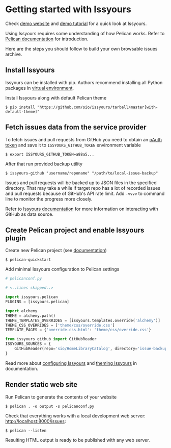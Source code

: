 # Getting started with Issyours

Check [demo website](https://issyours.ml/demo/issues) and [demo
tutorial](demo.md) for a quick look at Issyours.

Using Issyours requires some understanding of how Pelican works. Refer to
[Pelican documentation](http://docs.getpelican.com/en/stable/quickstart.html)
for introduction.

Here are the steps you should follow to build your own browsable issues
archive.


## Install Issyours

Issyours can be installed with pip. Authors recommend installing all Python
packages in [virtual environment](https://docs.python.org/3/tutorial/venv.html).

Install Issyours along with default Pelican theme

```
$ pip install "https://github.com/sio/issyours/tarball/master[with-default-theme]"
```


## Fetch issues data from the service provider

To fetch issues and pull requests from GitHub you need to obtain an
[oAuth token](https://github.com/settings/tokens) and save it to
`ISSYOURS_GITHUB_TOKEN` environment variable

```
$ export ISSYOURS_GITHUB_TOKEN=a88a5...
```

After that run provided backup utility

```
$ issyours-github "username/reponame" "/path/to/local-issue-backup"
```

Issues and pull requests will be backed up to JSON files in the specified
directory. That may take a while if target repo has a lot of recorded issues
and pull requests because of GitHub's API rate limit. Add `-vvvv` to command
line to monitor the progress more closely.

Refer to [Issyours documentation](github.md) for more information on
interacting with GitHub as data source.


## Create Pelican project and enable Issyours plugin

Create new Pelican project (see
[documentation](http://docs.getpelican.com/en/stable/quickstart.html#create-a-project))

```
$ pelican-quickstart
```

Add minimal Issyours configuration to Pelican settings

```python
# pelicanconf.py

# <..lines skipped..>

import issyours.pelican
PLUGINS = [issyours.pelican]

import alchemy
THEME = alchemy.path()
THEME_TEMPLATES_OVERRIDES = [issyours.templates.override('alchemy')]
THEME_CSS_OVERRIDES = ['theme/css/override.css']
TEMPLATE_PAGES = {'override.css.html': 'theme/css/override.css'}

from issyours_github import GitHubReader
ISSYOURS_SOURCES = {
    GitHubReader(repo='sio/HomeLibraryCatalog', directory='issue-backup'): {},
}
```

Read more about [configuring Issyours](configuring.md) and [theming
Issyours](themes.md) in documentation.


## Render static web site

Run Pelican to generate the contents of your website

```
$ pelican . -o output -s pelicanconf.py
```

Check that everything works with a local development web server:
<http://localhost:8000/issues>:

```
$ pelican --listen
```

Resulting HTML output is ready to be published with any web server.
